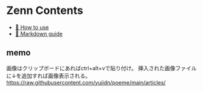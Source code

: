 # Zenn Contents

* [📘 How to use](https://zenn.dev/zenn/articles/zenn-cli-guide)
* [📘 Markdown guide](https://zenn.dev/zenn/articles/markdown-guide)


## memo

画像はクリップボードにあればctrl+alt+vで貼り付け。
挿入された画像ファイルに↓を追加すれば画像表示される。
https://raw.githubusercontent.com/yujidn/poeme/main/articles/